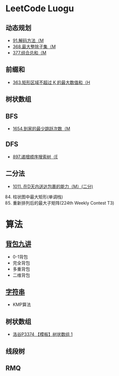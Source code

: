 # LeetCode Luogu
 ## 动态规划
  - [91.解码方法（M](https://github.com/YuLei98/Notes/blob/master/LeetCode/91.%20%E8%A7%A3%E7%A0%81%E6%96%B9%E6%B3%95%20(%E5%8A%A8%E6%80%81%E8%A7%84%E5%88%92))
  - [368.最大整除子集（M](https://github.com/YuLei98/Notes/blob/master/LeetCode/368.%20%E6%9C%80%E5%A4%A7%E6%95%B4%E9%99%A4%E5%AD%90%E9%9B%86%EF%BC%88M%EF%BC%89(%E5%8A%A8%E6%80%81%E8%A7%84%E5%88%92))
  - [377.组合总和（M](https://github.com/YuLei98/Notes/blob/master/LeetCode/377.%20%E7%BB%84%E5%90%88%E6%80%BB%E5%92%8CIV%EF%BC%88M%EF%BC%89(%E5%8A%A8%E6%80%81%E8%A7%84%E5%88%92))
 ## 前缀和
  - [363.矩形区域不超过 K 的最大数值和（H](https://github.com/YuLei98/Notes/blob/master/LeetCode/363.%20%E7%9F%A9%E5%BD%A2%E5%8C%BA%E5%9F%9F%E4%B8%8D%E8%B6%85%E8%BF%87K%E7%9A%84%E6%9C%80%E5%A4%A7%E6%95%B0%E5%80%BC%E5%92%8C(Hard)%20(%E5%89%8D%E7%BC%80%E5%92%8C))
 ## 树状数组
 ## BFS
  - [1654.到家的最少跳跃次数（M](https://github.com/YuLei98/Notes/blob/master/LeetCode/1654.%E5%88%B0%E5%AE%B6%E7%9A%84%E6%9C%80%E5%B0%91%E8%B7%B3%E8%B7%83%E6%AC%A1%E6%95%B0%EF%BC%88M%EF%BC%89(BFS))
 ## DFS
  - [897.递增顺序搜索树（E](https://github.com/YuLei98/Notes/blob/master/LeetCode/897.%E9%80%92%E5%A2%9E%E9%A1%BA%E5%BA%8F%E6%90%9C%E7%B4%A2%E6%A0%91%EF%BC%88E%EF%BC%89(DFS))
 ## 二分法
  - [1011. 在D天内送达包裹的能力（M）(二分)](https://github.com/YuLei98/Notes/blob/master/LeetCode/1011.%20%E5%9C%A8D%E5%A4%A9%E5%86%85%E9%80%81%E8%BE%BE%E5%8C%85%E8%A3%B9%E7%9A%84%E8%83%BD%E5%8A%9B%EF%BC%88M%EF%BC%89(%E4%BA%8C%E5%88%86))

84. 柱状图中最大矩形(单调栈)
1727. 重新排列后的最大子矩阵(224th Weekly Contest T3)
  



# 算法
 ## [背包九讲](https://github.com/YuLei98/Notes/blob/master/%E7%AE%97%E6%B3%95/%E8%83%8C%E5%8C%85%E9%97%AE%E9%A2%98)
   - 0-1背包
   - 完全背包
   - 多重背包
   - 二维背包
 ## [字符串](https://github.com/YuLei98/Notes/blob/master/%E7%AE%97%E6%B3%95/%E5%AD%97%E7%AC%A6%E4%B8%B2%E7%AE%97%E6%B3%95.md)
   - KMP算法
 ## 树状数组
   - [洛谷P3374 【模板】树状数组 1](https://github.com/YuLei98/Notes/blob/master/%E7%AE%97%E6%B3%95/%E6%A0%91%E7%8A%B6%E6%95%B0%E7%BB%84)
 ## 线段树
 ## RMQ
   

